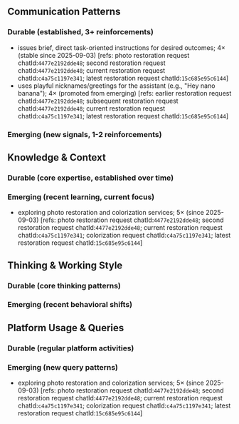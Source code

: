 ## Communication Patterns
### Durable (established, 3+ reinforcements)
- issues brief, direct task-oriented instructions for desired outcomes; 4× (stable since 2025-09-03) [refs: photo restoration request chatId:`4477e2192dde48`; second restoration request chatId:`4477e2192dde48`; current restoration request chatId:`c4a75c1197e341`; latest restoration request chatId:`15c685e95c6144`]
- uses playful nicknames/greetings for the assistant (e.g., "Hey nano banana"); 4× (promoted from emerging) [refs: earlier restoration request chatId:`4477e2192dde48`; subsequent restoration request chatId:`4477e2192dde48`; current restoration request chatId:`c4a75c1197e341`; latest restoration request chatId:`15c685e95c6144`]

### Emerging (new signals, 1-2 reinforcements)

## Knowledge & Context
### Durable (core expertise, established over time)

### Emerging (recent learning, current focus)
- exploring photo restoration and colorization services; 5× (since 2025-09-03) [refs: photo restoration request chatId:`4477e2192dde48`; second restoration request chatId:`4477e2192dde48`; current restoration request chatId:`c4a75c1197e341`; colorization request chatId:`c4a75c1197e341`; latest restoration request chatId:`15c685e95c6144`]

## Thinking & Working Style
### Durable (core thinking patterns)

### Emerging (recent behavioral shifts)

## Platform Usage & Queries
### Durable (regular platform activities)

### Emerging (new query patterns)
- exploring photo restoration and colorization services; 5× (since 2025-09-03) [refs: photo restoration request chatId:`4477e2192dde48`; second restoration request chatId:`4477e2192dde48`; current restoration request chatId:`c4a75c1197e341`; colorization request chatId:`c4a75c1197e341`; latest restoration request chatId:`15c685e95c6144`]